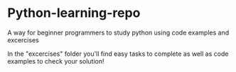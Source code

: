 # Python-learning-repo
A way for beginner programmers to study python using code examples and excercises


In the "excercises" folder you'll find easy tasks to complete as well as code examples to check your solution!
